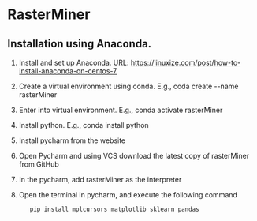 # RasterMiner

## Installation using Anaconda.

1. Install and set up Anaconda. URL:   https://linuxize.com/post/how-to-install-anaconda-on-centos-7
2. Create a virtual environment using conda. E.g., coda create --name rasterMiner
3. Enter into virtual environment.  E.g., conda activate rasterMiner
4. Install python.   E.g., conda install python
5. Install pycharm from the website
6. Open Pycharm and using VCS download the latest copy of rasterMiner from GitHub
7. In the pycharm, add rasterMiner as the interpreter
8. Open the terminal in pycharm, and execute the following command

          pip install mplcursors matplotlib sklearn pandas
          
